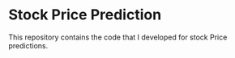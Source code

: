 # Stock Price Prediction

This repository contains the code that I developed for stock Price predictions. 
